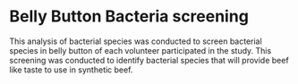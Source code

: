 # Belly Button Bacteria screening

This analysis of bacterial species was conducted to screen bacterial species in belly button of each volunteer participated in the study. This screening was conducted to identify bacterial species that will provide beef like taste to use in synthetic beef.
